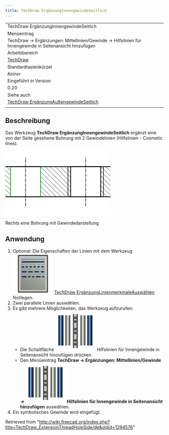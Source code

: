 ```yaml
---
title: TechDraw ErgänzungInnengewindeSeitlich
---
```


|                                                                                                                      |
| -------------------------------------------------------------------------------------------------------------------- |
| TechDraw ErgänzungInnengewindeSeitlich                                                                               |
| Menüeintrag                                                                                                          |
| TechDraw → Ergänzungen: Mittellinien/Gewinde → Hilfslinien für Innengewinde in Seitenansicht hinzufügen              |
| Arbeitsbereich                                                                                                       |
| [TechDraw](/TechDraw_Workbench/de "TechDraw Workbench/de")                                                           |
| Standardtastenkürzel                                                                                                 |
| _Keiner_                                                                                                             |
| Eingeführt in Version                                                                                                |
| 0.20                                                                                                                 |
| Siehe auch                                                                                                           |
| [TechDraw ErgänzungAußengewindeSeitlich](/TechDraw_ExtensionThreadBoltSide/de "TechDraw ExtensionThreadBoltSide/de") |
|                                                                                                                      |

## Beschreibung

Das Werkzeug **TechDraw ErgänzungInnengewindeSeitlich** ergänzt eine von der Seite gesehene Bohrung mit 2 Gewindelinien (Hilfslinien - Cosmetic lines).

![](/src/assets/images/TechDraw_ExtensionThreadHoleSideExample.png)

Rechts eine Bohrung mit Gewindedarstellung

## Anwendung

1. Optional: Die Eigenschaften der Linien mit dem Werkzeug ![](/src/assets/images/TechDraw_ExtensionSelectLineAttributes.svg) [TechDraw ErgänzungLinienmerkmaleAuswählen](/TechDraw_ExtensionSelectLineAttributes "TechDraw ExtensionSelectLineAttributes") festlegen.
2. Zwei parallele Linien auswählen.
3. Es gibt mehrere Möglichkeiten, das Werkzeug aufzurufen:
   - Die Schaltfläche ![](/src/assets/images/TechDraw_ExtensionThreadHoleSide.svg) Hilfslinien für Innengewinde in Seitenansicht hinzufügen drücken.
   - Den Menüeintrag **TechDraw → Ergänzungen: Mittellinien/Gewinde → ![](/src/assets/images/TechDraw_ExtensionThreadHoleSide.svg) Hilfslinien für Innengewinde in Seitenansicht hinzufügen** auswählen.
4. Ein symbolisches Gewinde wird eingefügt.

Retrieved from "<http://wiki.freecad.org/index.php?title=TechDraw_ExtensionThreadHoleSide/de&oldid=1294576>"
